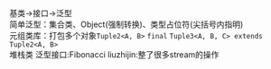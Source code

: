 基类->接口->泛型  
简单泛型：集合类、Object(强制转换)、类型占位符(尖括号内指明)  
元组类库：打包多个对象```Tuple2<A, B>``` ```final``` ```Tuple3<A, B, C> extends Tuple2<A, B>```  
堆栈类
泛型接口:Fibonacci
liuzhijin:整了很多stream的操作
